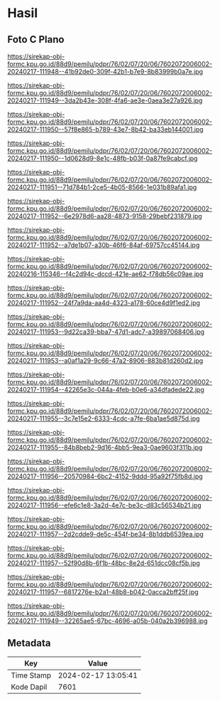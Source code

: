 # Hasil

## Foto C Plano

https://sirekap-obj-formc.kpu.go.id/88d9/pemilu/pdpr/76/02/07/20/06/7602072006002-20240217-111948--41b92de0-309f-42b1-b7e9-8b83999b0a7e.jpg

https://sirekap-obj-formc.kpu.go.id/88d9/pemilu/pdpr/76/02/07/20/06/7602072006002-20240217-111949--3da2b43e-308f-4fa6-ae3e-0aea3e27a926.jpg

https://sirekap-obj-formc.kpu.go.id/88d9/pemilu/pdpr/76/02/07/20/06/7602072006002-20240217-111950--57f8e865-b789-43e7-8b42-ba33eb144001.jpg

https://sirekap-obj-formc.kpu.go.id/88d9/pemilu/pdpr/76/02/07/20/06/7602072006002-20240217-111950--1d0628d9-8e1c-48fb-b03f-0a87fe9cabcf.jpg

https://sirekap-obj-formc.kpu.go.id/88d9/pemilu/pdpr/76/02/07/20/06/7602072006002-20240217-111951--71d784b1-2ce5-4b05-8566-1e031b89afa1.jpg

https://sirekap-obj-formc.kpu.go.id/88d9/pemilu/pdpr/76/02/07/20/06/7602072006002-20240217-111952--6e2978d6-aa28-4873-9158-29bebf231879.jpg

https://sirekap-obj-formc.kpu.go.id/88d9/pemilu/pdpr/76/02/07/20/06/7602072006002-20240217-111952--a7de1b07-a30b-46f6-84af-69757cc45144.jpg

https://sirekap-obj-formc.kpu.go.id/88d9/pemilu/pdpr/76/02/07/20/06/7602072006002-20240216-115346--f4c2d94c-dccd-421e-ae62-f78db56c09ae.jpg

https://sirekap-obj-formc.kpu.go.id/88d9/pemilu/pdpr/76/02/07/20/06/7602072006002-20240217-111952--24f7a9da-aa4d-4323-a178-60ce4d9f1ed2.jpg

https://sirekap-obj-formc.kpu.go.id/88d9/pemilu/pdpr/76/02/07/20/06/7602072006002-20240217-111953--9d22ca39-bba7-47d1-adc7-a39897068406.jpg

https://sirekap-obj-formc.kpu.go.id/88d9/pemilu/pdpr/76/02/07/20/06/7602072006002-20240217-111953--a0af1a29-9c66-47a2-8906-883b81d260d2.jpg

https://sirekap-obj-formc.kpu.go.id/88d9/pemilu/pdpr/76/02/07/20/06/7602072006002-20240217-111954--42265e3c-044a-4feb-b0e6-a34dfadede22.jpg

https://sirekap-obj-formc.kpu.go.id/88d9/pemilu/pdpr/76/02/07/20/06/7602072006002-20240217-111955--3c7e15e2-6333-4cdc-a7fe-6ba1ae5d875d.jpg

https://sirekap-obj-formc.kpu.go.id/88d9/pemilu/pdpr/76/02/07/20/06/7602072006002-20240217-111955--84b8beb2-9d16-4bb5-9ea3-0ae9603f311b.jpg

https://sirekap-obj-formc.kpu.go.id/88d9/pemilu/pdpr/76/02/07/20/06/7602072006002-20240217-111956--20570984-6bc2-4152-9ddd-95a92f75fb8d.jpg

https://sirekap-obj-formc.kpu.go.id/88d9/pemilu/pdpr/76/02/07/20/06/7602072006002-20240217-111956--efe6c1e8-3a2d-4e7c-be3c-d83c56534b21.jpg

https://sirekap-obj-formc.kpu.go.id/88d9/pemilu/pdpr/76/02/07/20/06/7602072006002-20240217-111957--2d2cdde9-de5c-454f-be34-8b1ddb6539ea.jpg

https://sirekap-obj-formc.kpu.go.id/88d9/pemilu/pdpr/76/02/07/20/06/7602072006002-20240217-111957--52f90d8b-6f1b-48bc-8e2d-651dcc08cf5b.jpg

https://sirekap-obj-formc.kpu.go.id/88d9/pemilu/pdpr/76/02/07/20/06/7602072006002-20240217-111957--6817276e-b2a1-48b8-b042-0acca2bff25f.jpg

https://sirekap-obj-formc.kpu.go.id/88d9/pemilu/pdpr/76/02/07/20/06/7602072006002-20240217-111949--32265ae5-67bc-4696-a05b-040a2b396988.jpg


## Metadata

| Key        | Value               |
| ---------- | ------------------- |
| Time Stamp | 2024-02-17 13:05:41 |
| Kode Dapil | 7601                |



